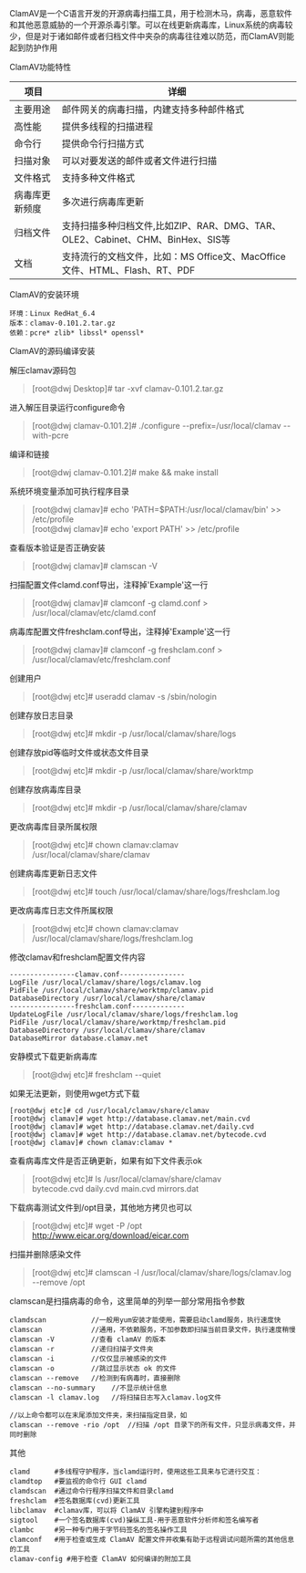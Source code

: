 ClamAV是一个C语言开发的开源病毒扫描工具，用于检测木马，病毒，恶意软件和其他恶意威胁的一个开源杀毒引擎。可以在线更新病毒库，Linux系统的病毒较少，但是对于诸如邮件或者归档文件中夹杂的病毒往往难以防范，而ClamAV则能起到防护作用

ClamAV功能特性

项目 | 详细
---|---
主要用途 | 邮件网关的病毒扫描，内建支持多种邮件格式
高性能   | 提供多线程的扫描进程
命令行   | 提供命令行扫描方式
扫描对象 | 可以对要发送的邮件或者文件进行扫描
文件格式 | 支持多种文件格式
病毒库更新频度 | 多次进行病毒库更新
归档文件 | 支持扫描多种归档文件,比如ZIP、RAR、DMG、TAR、OLE2、Cabinet、CHM、BinHex、SIS等
文档 | 支持流行的文档文件，比如：MS Office文、MacOffice文件、HTML、Flash、RT、PDF

ClamAV的安装环境
```
环境：Linux RedHat_6.4
版本：clamav-0.101.2.tar.gz
依赖：pcre* zlib* libssl* openssl*
```
ClamAV的源码编译安装

解压clamav源码包
>[root@dwj Desktop]# tar -xvf clamav-0.101.2.tar.gz

进入解压目录运行configure命令
>[root@dwj clamav-0.101.2]# ./configure --prefix=/usr/local/clamav --with-pcre

编译和链接
>[root@dwj clamav-0.101.2]# make && make install

系统环境变量添加可执行程序目录
>[root@dwj clamav]# echo 'PATH=$PATH:/usr/local/clamav/bin' >> /etc/profile  <br>
>[root@dwj clamav]# echo 'export PATH' >> /etc/profile

查看版本验证是否正确安装
>[root@dwj clamav]# clamscan -V

扫描配置文件clamd.conf导出，注释掉'Example'这一行
>[root@dwj clamav]# clamconf -g clamd.conf > /usr/local/clamav/etc/clamd.conf

病毒库配置文件freshclam.conf导出，注释掉'Example'这一行
>[root@dwj clamav]# clamconf -g freshclam.conf > /usr/local/clamav/etc/freshclam.conf

创建用户
>[root@dwj etc]# useradd clamav -s /sbin/nologin

创建存放日志目录
>[root@dwj etc]# mkdir -p /usr/local/clamav/share/logs

创建存放pid等临时文件或状态文件目录
>[root@dwj etc]# mkdir -p /usr/local/clamav/share/worktmp

创建存放病毒库目录
>[root@dwj etc]# mkdir -p /usr/local/clamav/share/clamav

更改病毒库目录所属权限
>[root@dwj etc]# chown clamav:clamav /usr/local/clamav/share/clamav

创建病毒库更新日志文件
>[root@dwj etc]# touch /usr/local/clamav/share/logs/freshclam.log

更改病毒库日志文件所属权限
>[root@dwj etc]# chown clamav:clamav /usr/local/clamav/share/logs/freshclam.log

修改clamav和freshclam配置文件内容
```
----------------clamav.conf----------------
LogFile /usr/local/clamav/share/logs/clamav.log
PidFile /usr/local/clamav/share/worktmp/clamav.pid
DatabaseDirectory /usr/local/clamav/share/clamav
----------------freshclam.conf-------------
UpdateLogFile /usr/local/clamav/share/logs/freshclam.log
PidFile /usr/local/clamav/share/worktmp/freshclam.pid
DatabaseDirectory /usr/local/clamav/share/clamav
DatabaseMirror database.clamav.net
```
安静模式下载更新病毒库
>[root@dwj etc]# freshclam --quiet

如果无法更新，则使用wget方式下载
```
[root@dwj etc]# cd /usr/local/clamav/share/clamav
[root@dwj clamav]# wget http://database.clamav.net/main.cvd
[root@dwj clamav]# wget http://database.clamav.net/daily.cvd
[root@dwj clamav]# wget http://database.clamav.net/bytecode.cvd
[root@dwj clamav]# chown clamav:clamav *
```
查看病毒库文件是否正确更新，如果有如下文件表示ok
>[root@dwj etc]# ls /usr/local/clamav/share/clamav  <br>
  bytecode.cvd  daily.cvd  main.cvd  mirrors.dat

下载病毒测试文件到/opt目录，其他地方拷贝也可以
>[root@dwj etc]# wget -P /opt http://www.eicar.org/download/eicar.com

扫描并删除感染文件
>[root@dwj etc]# clamscan -l /usr/local/clamav/share/logs/clamav.log --remove /opt

clamscan是扫描病毒的命令，这里简单的列举一部分常用指令参数
```
clamdscan           //一般用yum安装才能使用，需要启动clamd服务，执行速度快
clamscan            //通用，不依赖服务，不加参数即扫描当前目录文件，执行速度稍慢
clamscan -V         //查看 clamAV 的版本
clamscan -r         //递归扫描子文件夹
clamscan -i         //仅仅显示被感染的文件
clamscan -o         //跳过显示状态 ok 的文件
clamscan --remove   //检测到有病毒时，直接删除
clamscan --no-summary    //不显示统计信息
clamscan -l clamav.log   //将扫描日志写入clamav.log文件

//以上命令都可以在末尾添加文件夹，来扫描指定目录，如
clamscan --remove -rio /opt  //扫描 /opt 目录下的所有文件，只显示病毒文件，并同时删除
```

其他
```
clamd      #多线程守护程序，当clamd运行时，使用这些工具来与它进行交互：
clamdtop   #要监视的命令行 GUI clamd
clamdscan  #通过命令行程序扫描文件和目录clamd
freshclam  #签名数据库(cvd)更新工具
libclamav  #clamav库，可以将 ClamAV 引擎构建到程序中
sigtool    #一个签名数据库(cvd)操纵工具-用于恶意软件分析师和签名编写者
clambc     #另一种专门用于字节码签名的签名操作工具
clamconf   #用于检查或生成 ClamAV 配置文件并收集有助于远程调试问题所需的其他信息的工具
clamav-config #用于检查 ClamAV 如何编译的附加工具
```

